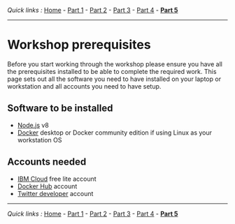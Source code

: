 *Quick links :*
[Home](/README.md) - [Part 1](../part1/README.md) - [Part 2](../part2/README.md) - [Part 3](../part3/README.md) - [Part 4](../part4/README.md) - [**Part 5**](../part5/README.md)
***

# Workshop prerequisites

Before you start working through the workshop please ensure you have all the prerequisites installed to be able to complete the required work.  This page sets out all the software you need to have installed on your laptop or workstation and all accounts you need to have setup.

## Software to be installed

- [Node.js](https://nodejs.org/en/) v8
- [Docker](https://www.docker.com) desktop or Docker community edition if using Linux as your workstation OS

## Accounts needed

- [IBM Cloud](https://cloud.ibm.com) free lite account
- [Docker Hub](https://hub.docker.com) account
- [Twitter developer](https://developer.twitter.com) account

***
*Quick links :*
[Home](/README.md) - [Part 1](../part1/README.md) - [Part 2](../part2/README.md) - [Part 3](../part3/README.md) - [Part 4](../part4/README.md) - [**Part 5**](../part5/README.md)